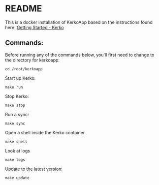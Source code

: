 # README

This is a docker installation of KerkoApp based on the instructions found here:
[Getting Started - Kerko](https://whiskyechobravo.github.io/kerko/1.0/getting-started/#docker-installation)

## Commands:
Before running any of the commands below, you'll first need to change to the directory for kerkoapp:
```
cd /root/kerkoapp
```

Start up Kerko:
```
make run
```

Stop Kerko:
```
make stop
```

Run a sync:
```
make sync
```

Open a shell inside the Kerko container
```
make shell
```

Look at logs
```
make logs
```

Update to the latest version:
```
make update
```